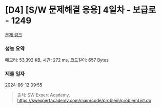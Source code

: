 # [D4] [S/W 문제해결 응용] 4일차 - 보급로 - 1249 

[문제 링크](https://swexpertacademy.com/main/code/problem/problemDetail.do?contestProbId=AV15QRX6APsCFAYD) 

### 성능 요약

메모리: 53,392 KB, 시간: 272 ms, 코드길이: 657 Bytes

### 제출 일자

2024-06-12 09:55



> 출처: SW Expert Academy, https://swexpertacademy.com/main/code/problem/problemList.do